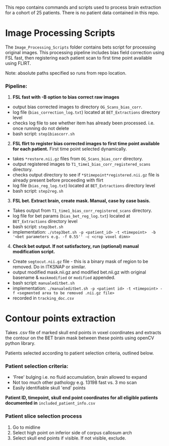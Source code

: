 This repo contains commands and scripts used to process brain extraction for a cohort of 25 patients. There is no patient data contained in this repo. 

# Image Processing Scripts #
The `Image_Processing_Scripts` folder contains bets script for processing original images. This processing pipeline includes bias field correction using FSL fast, then registering each patient scan to first time point available using FLIRT. 

Note: absolute paths specified so runs from repo location.


### Pipeline: ###
1. **FSL fast with -B option to bias correct raw images**
- output bias corrected images to directory `OG_Scans_bias_corr`. 
- log file (`bias_correction_log.txt`) located at `BET_Extractions` directory level
- checks log file to see whether item has already been processed. i.e. once running do not delete
- bash script: `step1biascorr.sh`

2. **FSL flirt to register bias corrected images to first time point available for each patient.** First time point selected dynamically. 
- takes `*restore.nii.gz` files from `OG_Scans_bias_corr` directory. 
- output registered images to `T1_time1_bias_corr_registered_scans` directory.
- checks output directory to see if `*$timepoint*registered.nii.gz` file is already present before proceeding with flirt
- log file (`bias_reg_log.txt`) located at `BET_Extractions` directory level
- bash script: `step2reg.sh`

3. **FSL bet. Extract brain, create mask. Manual, case by case basis.** 
- Takes output from `T1_time1_bias_corr_registered_scans` directory.
- log file for bet params (`bias_bet_reg_log.txt`) located at `BET_Extractions` directory level
- bash script: `step3bet.sh`
- implementation: `./step3bet.sh -p <patient_id> -t <timepoint>  -b '<bet parameters e.g. -f 0.55'' -c <crop voxel dimn>`

4. **Check bet output. If not satisfactory, run (optional) manual modification script.**
- Create `segtocut.nii.gz` file - this is a binary mask of region to be removed. Do in ITKSNAP or similar.
- output modified mask.nii.gz and modified bet.nii.gz with original basename & `maskmodified` or `modified` appended.
- bash script: `manualeditbet.sh` 
- implementation: `./manualeditbet.sh -p <patient id> -t <timepoint> -f <segmented area to be removed .nii.gz file>`
- recorded in `tracking_doc.csv`


# Contour points extraction #
Takes .csv file of marked skull end points in voxel coordinates and extracts the contour on the BET brain mask between these points using openCV python library. 

Patients selected according to patient selection criteria, outlined below.

### Patient selection criteria: ###
- 'Free' bulging i.e. no fluid accumulation, brain allowed to expand
- Not too much other pathology e.g. 13198 fast vs. 3 mo scan
- Easily identifiable skull 'end' points

**Patient ID, timepoint, skull end point coordinates for all eligible patients documented in** `included_patient_info.csv`

### Patient slice selection process ###
1. Go to midline
2. Select high point on inferior side of corpus callosum arch
3. Select skull end points if visible. If not visible, exclude. 










